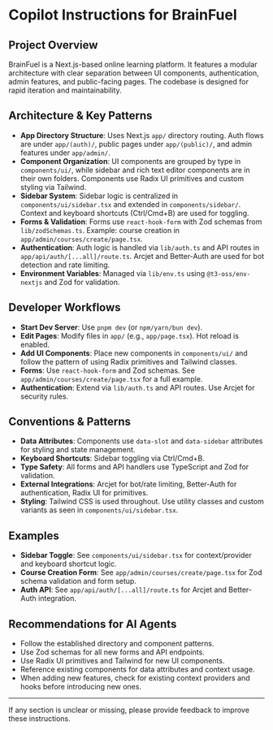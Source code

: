 # Copilot Instructions for BrainFuel

## Project Overview
BrainFuel is a Next.js-based online learning platform. It features a modular architecture with clear separation between UI components, authentication, admin features, and public-facing pages. The codebase is designed for rapid iteration and maintainability.

## Architecture & Key Patterns
- **App Directory Structure**: Uses Next.js `app/` directory routing. Auth flows are under `app/(auth)/`, public pages under `app/(public)/`, and admin features under `app/admin/`.
- **Component Organization**: UI components are grouped by type in `components/ui/`, while sidebar and rich text editor components are in their own folders. Components use Radix UI primitives and custom styling via Tailwind.
- **Sidebar System**: Sidebar logic is centralized in `components/ui/sidebar.tsx` and extended in `components/sidebar/`. Context and keyboard shortcuts (Ctrl/Cmd+B) are used for toggling.
- **Forms & Validation**: Forms use `react-hook-form` with Zod schemas from `lib/zodSchemas.ts`. Example: course creation in `app/admin/courses/create/page.tsx`.
- **Authentication**: Auth logic is handled via `lib/auth.ts` and API routes in `app/api/auth/[...all]/route.ts`. Arcjet and Better-Auth are used for bot detection and rate limiting.
- **Environment Variables**: Managed via `lib/env.ts` using `@t3-oss/env-nextjs` and Zod for validation.

## Developer Workflows
- **Start Dev Server**: Use `pnpm dev` (or `npm/yarn/bun dev`).
- **Edit Pages**: Modify files in `app/` (e.g., `app/page.tsx`). Hot reload is enabled.
- **Add UI Components**: Place new components in `components/ui/` and follow the pattern of using Radix primitives and Tailwind classes.
- **Forms**: Use `react-hook-form` and Zod schemas. See `app/admin/courses/create/page.tsx` for a full example.
- **Authentication**: Extend via `lib/auth.ts` and API routes. Use Arcjet for security rules.

## Conventions & Patterns
- **Data Attributes**: Components use `data-slot` and `data-sidebar` attributes for styling and state management.
- **Keyboard Shortcuts**: Sidebar toggling via Ctrl/Cmd+B.
- **Type Safety**: All forms and API handlers use TypeScript and Zod for validation.
- **External Integrations**: Arcjet for bot/rate limiting, Better-Auth for authentication, Radix UI for primitives.
- **Styling**: Tailwind CSS is used throughout. Use utility classes and custom variants as seen in `components/ui/sidebar.tsx`.

## Examples
- **Sidebar Toggle**: See `components/ui/sidebar.tsx` for context/provider and keyboard shortcut logic.
- **Course Creation Form**: See `app/admin/courses/create/page.tsx` for Zod schema validation and form setup.
- **Auth API**: See `app/api/auth/[...all]/route.ts` for Arcjet and Better-Auth integration.

## Recommendations for AI Agents
- Follow the established directory and component patterns.
- Use Zod schemas for all new forms and API endpoints.
- Use Radix UI primitives and Tailwind for new UI components.
- Reference existing components for data attributes and context usage.
- When adding new features, check for existing context providers and hooks before introducing new ones.

---
If any section is unclear or missing, please provide feedback to improve these instructions.
